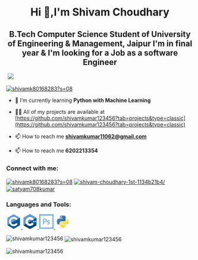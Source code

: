 


<h1 align="center">Hi 👋,I'm Shivam Choudhary</h1>
<h2 align="center"> B.Tech Computer Science Student of University of Engineering & Management, Jaipur 
  I'm in final year & I'm looking for a Job as a software Engineer </h3>

<img align="center"> <img src="https://user-images.githubusercontent.com/72095437/186978403-52f0fa26-66b4-4c67-85cc-c506b6ad2852.gif">


<p align="left"> <a href="https://twitter.com/shivamk80168283?s=08" target="blank"><img src="https://img.shields.io/twitter/follow/shivamk80168283?s=08?logo=twitter&style=for-the-badge" alt="shivamk80168283?s=08" /></a> </p>

- 🌱 I’m currently learning **Python with Machine Learning**


- 👨‍💻 All of my projects are available at [https://github.com/shivamkumar123456?tab=projects&type=classic](https://github.com/shivamkumar123456?tab=projects&type=classic)

- 📫 How to reach me **shivamkumar11062@gmail.com**
- 📫 How to reach me **6202213354**



<h3 align="left">Connect with me:</h3>
<p align="left">
<a href="https://twitter.com/shivamk80168283?s=08" target="blank"><img align="center" src="https://raw.githubusercontent.com/rahuldkjain/github-profile-readme-generator/master/src/images/icons/Social/twitter.svg" alt="shivamk80168283?s=08" height="30" width="40" /></a>
<a href="https://linkedin.com/in/shivam-choudhary-1st-1134b21b4/" target="blank"><img align="center" src="https://raw.githubusercontent.com/rahuldkjain/github-profile-readme-generator/master/src/images/icons/Social/linked-in-alt.svg" alt="shivam-choudhary-1st-1134b21b4/" height="30" width="40" /></a>
<a href="https://www.hackerrank.com/satyam708kumar" target="blank"><img align="center" src="https://raw.githubusercontent.com/rahuldkjain/github-profile-readme-generator/master/src/images/icons/Social/hackerrank.svg" alt="satyam708kumar" height="30" width="40" /></a>
</p>

<h3 align="left">Languages and Tools:</h3>
<p align="left"> <a href="https://www.cprogramming.com/" target="_blank" rel="noreferrer"> <img src="https://raw.githubusercontent.com/devicons/devicon/master/icons/c/c-original.svg" alt="c" width="40" height="40"/> </a> <a href="https://www.w3schools.com/cpp/" target="_blank" rel="noreferrer"> <img src="https://raw.githubusercontent.com/devicons/devicon/master/icons/cplusplus/cplusplus-original.svg" alt="cplusplus" width="40" height="40"/> </a> <a href="https://www.photoshop.com/en" target="_blank" rel="noreferrer"> <img src="https://raw.githubusercontent.com/devicons/devicon/master/icons/photoshop/photoshop-line.svg" alt="photoshop" width="40" height="40"/> </a> <a href="https://www.python.org" target="_blank" rel="noreferrer"> <img src="https://raw.githubusercontent.com/devicons/devicon/master/icons/python/python-original.svg" alt="python" width="40" height="40"/> </a> </p>

<p><img align="left" src="https://github-readme-stats.vercel.app/api/top-langs?username=shivamkumar123456&show_icons=true&locale=en&layout=compact" alt="shivamkumar123456" /></p>

<p>&nbsp;<img align="center" src="https://github-readme-stats.vercel.app/api?username=shivamkumar123456&show_icons=true&locale=en" alt="shivamkumar123456" /></p>

<p><img align="center" src="https://github-readme-streak-stats.herokuapp.com/?user=shivamkumar123456&" alt="shivamkumar123456" /></p>
